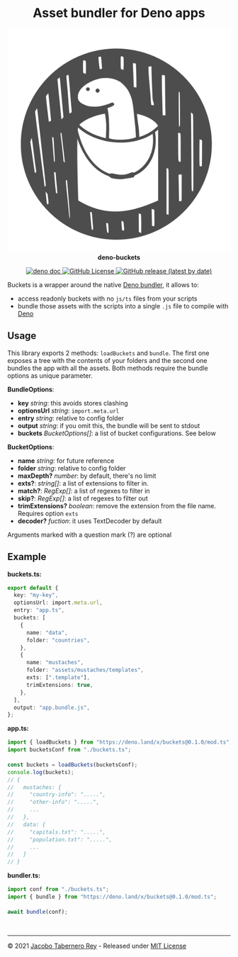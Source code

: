 <h1 align="center">Asset bundler for Deno apps</h1>

<p align="center">
  <img src="https://raw.githubusercontent.com/jacoborus/deno-buckets/main/example/deno-bucket-logo.svg" alt="deno-buckets logo"><br>
  <b>deno-buckets</b><br>
</p>
<p align="center">

<a href="https://doc.deno.land/https/raw.githubusercontent.com%2Fjacoborus%2Fdeno-buckets%2Fmain%2Fmod.ts">
  <img src="https://doc.deno.land/badge.svg" alt="deno doc">
</a>

<a href="https://github.com/jacoborus/deno-buckets/blob/main/LICENSE">
  <img alt="GitHub License" src="https://img.shields.io/github/license/jacoborus/deno-buckets">
</a>

<a href="https://github.com/jacoborus/deno-buckets/releases">
  <img alt="GitHub release (latest by date)" src="https://img.shields.io/github/v/release/jacoborus/deno-buckets">
</a>
</p>

Buckets is a wrapper around the native
[Deno bundler](https://deno.land/manual/tools/bundler), it allows to:

- access readonly buckets with no `js/ts` files from your scripts
- bundle those assets with the scripts into a single `.js` file to compile with
  [Deno](https://deno.land)

## Usage

This library exports 2 methods: `loadBuckets` and `bundle`. The first one
exposes a tree with the contents of your folders and the second one bundles the
app with all the assets. Both methods require the bundle options as unique
parameter.

**BundleOptions**:

- **key** _string_: this avoids stores clashing
- **optionsUrl** _string_: `import.meta.url`
- **entry** _string_: relative to config folder
- **output** _string_: if you omit this, the bundle will be sent to stdout
- **buckets** _BucketOptions[]_: a list of bucket configurations. See below

**BucketOptions**:

- **name** _string_: for future reference
- **folder** _string_: relative to config folder
- **maxDepth?** _number_: by default, there's no limit
- **exts?**: _string[]_: a list of extensions to filter in.
- **match?**: _RegExp[]_: a list of regexes to filter in
- **skip?**: _RegExp[]_: a list of regexes to filter out
- **trimExtensions?** _boolean_: remove the extension from the file name.
  Requires option `exts`
- **decoder?** _fuction_: it uses TextDecoder by default

Arguments marked with a question mark (?) are optional

## Example

**buckets.ts:**

```typescript
export default {
  key: "my-key",
  optionsUrl: import.meta.url,
  entry: "app.ts",
  buckets: [
    {
      name: "data",
      folder: "countries",
    },
    {
      name: "mustaches",
      folder: "assets/mustaches/templates",
      exts: [".template"],
      trimExtensions: true,
    },
  ],
  output: "app.bundle.js",
};
```

**app.ts:**

```typescript
import { loadBuckets } from "https://deno.land/x/buckets@0.1.0/mod.ts";
import bucketsConf from "./buckets.ts";

const buckets = loadBuckets(bucketsConf);
console.log(buckets);
// {
//   mustaches: {
//     "country-info": ".....",
//     "other-info": ".....",
//     ...
//   },
//   data: {
//     "capitals.txt": ".....",
//     "population.txt": ".....",
//     ...
//   }
// }
```

**bundler.ts:**

```typescript
import conf from "./buckets.ts";
import { bundle } from "https://deno.land/x/buckets@0.1.0/mod.ts";

await bundle(conf);
```

<br>

---

© 2021 [Jacobo Tabernero Rey](http://jacoborus.codes) - Released under
[MIT License](https://raw.github.com/jacoborus/deno-buckets/main/LICENSE)
